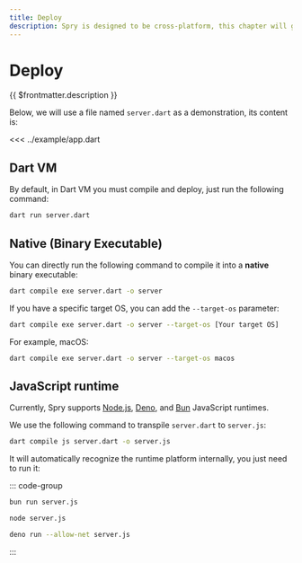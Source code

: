 ```yaml
---
title: Deploy
description: Spry is designed to be cross-platform, this chapter will guide you on how to deploy on other runtimes.
---
```


# Deploy

{{ $frontmatter.description }}

Below, we will use a file named `server.dart` as a demonstration, its content is:

<<< ../example/app.dart

## Dart VM

By default, in Dart VM you must compile and deploy, just run the following command:

```bash
dart run server.dart
```

## Native (Binary Executable)

You can directly run the following command to compile it into a **native** binary executable:
```bash
dart compile exe server.dart -o server
```

If you have a specific target OS, you can add the `--target-os` parameter:

```bash
dart compile exe server.dart -o server --target-os [Your target OS]
```

For example, macOS:
```bash
dart compile exe server.dart -o server --target-os macos
```

## JavaScript runtime

Currently, Spry supports [Node.js](https://nodejs.org/), [Deno](https://deno.com/), and [Bun](https://bun.sh/) JavaScript runtimes.

We use the following command to transpile `server.dart` to `server.js`:

```bash
dart compile js server.dart -o server.js
```

It will automatically recognize the runtime platform internally, you just need to run it:

::: code-group
```bash [Bun]
bun run server.js
```
```bash [Node.js]
node server.js
```
```bash [Deno]
deno run --allow-net server.js
```
:::
